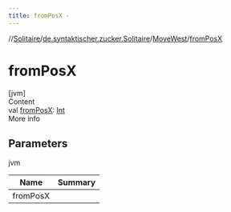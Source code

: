 ```yaml
---
title: fromPosX -
---
```

//[Solitaire](../../index.md)/[de.syntaktischer.zucker.Solitaire](../index.md)/[MoveWest](index.md)/[fromPosX](from-pos-x.md)



# fromPosX  
[jvm]  
Content  
val [fromPosX](from-pos-x.md): [Int](https://kotlinlang.org/api/latest/jvm/stdlib/kotlin/-int/index.html)  
More info  


## Parameters  
  
jvm  
  
|  Name|  Summary| 
|---|---|
| <a name="de.syntaktischer.zucker.Solitaire/MoveWest/fromPosX/#/PointingToDeclaration/"></a>fromPosX| <a name="de.syntaktischer.zucker.Solitaire/MoveWest/fromPosX/#/PointingToDeclaration/"></a>
  
  



